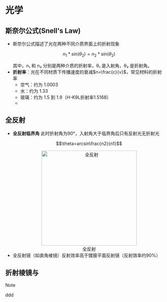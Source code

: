 # 光学

## 斯奈尔公式(Snell's Law)
* 斯奈尔公式描述了光在两种不同介质界面上的折射现象
  ```math
  n_1 \ast sin(\theta_2) = n_2 \ast sin(\theta_2)
  ```
  其中，n₁ 和 n₂ 分别是两种介质的折射率，θ₁ 是入射角，θ₂ 是折射角。
* **折射率**：光在不同材质下传播速度的衰减$n=\frac{c}{v}$，常见材料的折射率
  - 空气：约为 1.0003
  - 水：约为 1.33
  - 玻璃：约为 1.5 到 1.9（H-K9L折射率1.5168）
  - 
## 全反射
* **全反射临界角** 此时折射角为90°，入射角大于临界角后只有反射光无折射光
  ```math
  \theta=arcsin\frac{n2}{n1}
  ```
  <center>
  <img src="https://my-tutorial-1384742255.cos.ap-nanjing.myqcloud.com/Optics/Reflexion_totale_interne.png" title="全反射" width = "300">
  <br>
  全反射
  </center>
* 全反射镜（如直角棱镜）反射效率高于镀膜平面反射镜（反射效率约90%）
  
## 折射棱镜与
> [!NOTE]
> ddd


